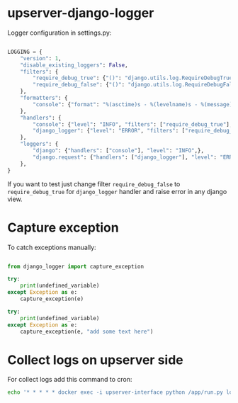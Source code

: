 # upserver-django-logger

Logger configuration in settings.py:
```python

LOGGING = {
    "version": 1,
    "disable_existing_loggers": False,
    "filters": {
        "require_debug_true": {"()": "django.utils.log.RequireDebugTrue",}, 
        "require_debug_false": {"()": "django.utils.log.RequireDebugFalse"}
    },
    "formatters": {
        "console": {"format": "%(asctime)s - %(levelname)s - %(message)s"},
    },
    "handlers": {
        "console": {"level": "INFO", "filters": ["require_debug_true"], "class": "logging.StreamHandler", "formatter": "console"},
        "django_logger": {"level": "ERROR", "filters": ["require_debug_false"], "class": "django_clickhouse_logger.handlers.LoggerHandler"},              
    }, 
    "loggers": {
        "django": {"handlers": ["console"], "level": "INFO",},
        "django.request": {"handlers": ["django_logger"], "level": "ERROR", 'propagate': False},
    },
}

```

If you want to test just change filter `require_debug_false` to `require_debug_true` 
for `django_logger` handler and raise error in any django view.  
  

# Capture exception
To catch exceptions manually:
```python

from django_logger import capture_exception   

try:
    print(undefined_variable)
except Exception as e:
    capture_exception(e)

try:
    print(undefined_variable)
except Exception as e:
    capture_exception(e, "add some text here")
```

# Collect logs on upserver side
For collect logs add this command to cron:
```sh
echo '* * * * * docker exec -i upserver-interface python /app/run.py log_collector.tasks "run_every_minute()" &>/dev/null' >> /var/spool/cron/root 
```

